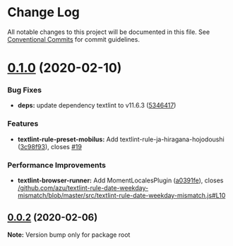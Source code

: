 # Change Log

All notable changes to this project will be documented in this file.
See [Conventional Commits](https://conventionalcommits.org) for commit guidelines.

# [0.1.0](https://github.com/mobilusoss/textlint-browser-runner/compare/v0.0.3...v0.1.0) (2020-02-10)


### Bug Fixes

* **deps:** update dependency textlint to v11.6.3 ([5346417](https://github.com/mobilusoss/textlint-browser-runner/commit/5346417e672deac9abf0e26051721aa9025f9e4a))


### Features

* **textlint-rule-preset-mobilus:** Add textlint-rule-ja-hiragana-hojodoushi ([3c98f93](https://github.com/mobilusoss/textlint-browser-runner/commit/3c98f932b52a3f17ba687facc1055c160fb69490)), closes [#19](https://github.com/mobilusoss/textlint-browser-runner/issues/19)


### Performance Improvements

* **textlint-browser-runner:** Add MomentLocalesPlugin ([a0391fe](https://github.com/mobilusoss/textlint-browser-runner/commit/a0391fe456b01d142c29d6ff9b712fb3faad9601)), closes [/github.com/azu/textlint-rule-date-weekday-mismatch/blob/master/src/textlint-rule-date-weekday-mismatch.js#L10](https://github.com//github.com/azu/textlint-rule-date-weekday-mismatch/blob/master/src/textlint-rule-date-weekday-mismatch.js/issues/L10)





## [0.0.2](https://github.com/mobilusoss/textlint-browser-runner/compare/v0.0.1...v0.0.2) (2020-02-06)

**Note:** Version bump only for package root
